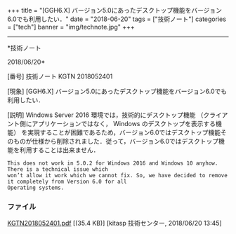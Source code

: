 ﻿+++
title = "[GGH6.X] バージョン5.0にあったデスクトップ機能をバージョン6.0でも利用したい．"
date = "2018-06-20"
tags = ["技術ノート"]
categories = ["tech"]
banner = "img/technote.jpg"
+++

-----------------------------------------------------------------------------------------------------------------------------

*技術ノート

2018/06/20*


[番号]
技術ノート KGTN 2018052401

[現象]
[GGH6.X]
バージョン5.0にあったデスクトップ機能をバージョン6.0でも利用したい．

[説明]
Windows Server 2016 環境では，技術的にデスクトップ機能
（クライアント側にアプリケーションではなく， Windows
のデスクトップを表示する機能）
を実現することが困難であるため，バージョン6.0ではデスクトップ機能そのものが仕様から削除されました．従って，バージョン6.0ではデスクトップ機能を利用することは出来ません．

    This does not work in 5.0.2 for Windows 2016 and Windows 10 anyhow. There is a technical issue which
    won’t allow it work which we cannot fix. So, we have decided to remove it completely from Version 6.0 for all
    Operating systems.


### ファイル

 
 


[KGTN2018052401.pdf](http://techreport.kitasp.net/attachments/download/4043/KGTN2018052401.pdf)
 [(35.4 KB)] [kitasp 技術センター, 2018/06/20
13:45]


 


 

